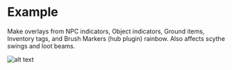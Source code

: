 # Example
Make overlays from NPC indicators, Object indicators, Ground items, Inventory tags, and Brush Markers (hub plugin) rainbow. Also affects scythe swings and loot beams.

![alt text](https://github.com/geheur/rainbow-rave/blob/satisfy-patrick/5j2Kb1FAty.gif?raw=true)
